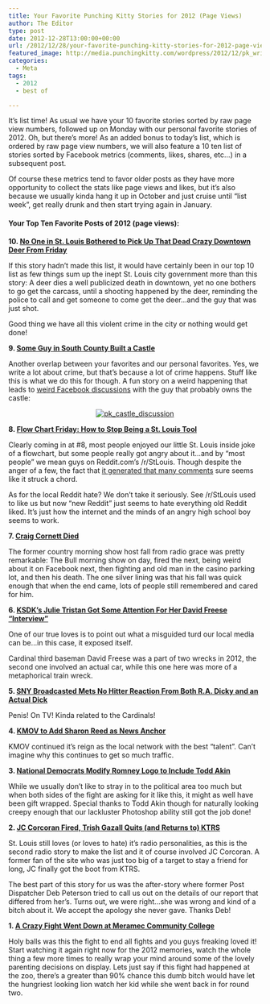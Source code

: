 ```yaml
---
title: Your Favorite Punching Kitty Stories for 2012 (Page Views)
author: The Editor
type: post
date: 2012-12-28T13:00:00+00:00
url: /2012/12/28/your-favorite-punching-kitty-stories-for-2012-page-views/
featured_image: http://media.punchingkitty.com/wordpress/2012/12/pk_writer_abby.jpg
categories:
  - Meta
tags:
  - 2012
  - best of

---
```

It&#8217;s list time! As usual we have your 10 favorite stories sorted by raw page view numbers, followed up on Monday with our personal favorite stories of 2012. Oh, but there&#8217;s more! As an added bonus to today&#8217;s list, which is ordered by raw page view numbers, we will also feature a 10 ten list of stories sorted by Facebook metrics (comments, likes, shares, etc&#8230;) in a subsequent post.

Of course these metrics tend to favor older posts as they have more opportunity to collect the stats like page views and likes, but it&#8217;s also because we usually kinda hang it up in October and just cruise until &#8220;list week&#8221;, get really drunk and then start trying again in January.

#### Your Top Ten Favorite Posts of 2012 (page views):

**10. <a href="http://punchingkitty.com/2012/06/05/no-one-in-st-louis-bothered-to-pick-up-that-dead-crazy-downtown-deer-from-friday/" target="_blank">No One in St. Louis Bothered to Pick Up That Dead Crazy Downtown Deer From Friday</a>**

If this story hadn&#8217;t made this list, it would have certainly been in our top 10 list as few things sum up the inept St. Louis city government more than this story: A deer dies a well publicized death in downtown, yet no one bothers to go get the carcass, until a shooting happened by the deer, reminding the police to call and get someone to come get the deer&#8230;and the guy that was just shot.

Good thing we have all this violent crime in the city or nothing would get done!

**9. <a href="http://punchingkitty.com/2012/11/05/some-guy-in-south-county-built-a-castle/" target="_blank">Some Guy in South County Built a Castle</a>**

Another overlap between your favorites and our personal favorites. Yes, we write a lot about crime, but that&#8217;s because a lot of crime happens. Stuff like this is what we do this for though. A fun story on a weird happening that leads to <a href="https://www.facebook.com/punchingkitty/posts/331447366954334" target="_blank">weird Facebook discussions</a> with the guy that probably owns the castle:

<p style="text-align: center">
  <a href="http://media.punchingkitty.com/wordpress/2012/12/pk_castle_discussion.jpg"><img class="aligncenter  wp-image-15288" alt="pk_castle_discussion" src="http://media.punchingkitty.com/wordpress/2012/12/pk_castle_discussion.jpg?filter=resize&w=550" /></a>
</p>

**8. <a href="http://punchingkitty.com/2012/01/06/flow-chart-friday-how-to-stop-being-a-st-louis-tool/" target="_blank">Flow Chart Friday: How to Stop Being a St. Louis Tool</a>**

Clearly coming in at #8, most people enjoyed our little St. Louis inside joke of a flowchart, but some people really got angry about it&#8230;and by &#8220;most people&#8221; we mean guys on Reddit.com&#8217;s /r/StLouis. Though despite the anger of a few, the fact that <a href="http://www.reddit.com/r/StLouis/comments/o5wgs/how_to_stop_being_a_st_louis_tool/" target="_blank">it generated that many comments</a> sure seems like it struck a chord.

As for the local Reddit hate? We don&#8217;t take it seriously. See /r/StLouis used to like us but now &#8220;new Reddit&#8221; just seems to hate everything old Reddit liked. It&#8217;s just how the internet and the minds of an angry high school boy seems to work.

**7. <a href="http://punchingkitty.com/2012/05/03/craig-cornett-died/" target="_blank">Craig Cornett Died</a>**

The former country morning show host fall from radio grace was pretty remarkable: The Bull morning show on day, fired the next, being weird about it on Facebook next, then fighting and old man in the casino parking lot, and then his death. The one silver lining was that his fall was quick enough that when the end came, lots of people still remembered and cared for him.

**6. <a href="http://punchingkitty.com/2012/04/30/ksdks-julie-tristan-got-some-attention-for-her-david-freese-interview/" target="_blank">KSDK&#8217;s Julie Tristan Got Some Attention For Her David Freese &#8220;Interview&#8221;</a>**

One of our true loves is to point out what a misguided turd our local media can be&#8230;in this case, it exposed itself.

Cardinal third baseman David Freese was a part of two wrecks in 2012, the second one involved an actual car, while this one here was more of a metaphorical train wreck.

**5. <a href="http://punchingkitty.com/2012/06/02/sny-broadcasted-mets-no-hitter-reaction-from-both-r-a-dicky-and-an-actual-dick/" target="_blank">SNY Broadcasted Mets No Hitter Reaction From Both R.A. Dicky and an Actual Dick</a>**

Penis! On TV! Kinda related to the Cardinals!

**4. <a href="http://punchingkitty.com/2012/08/17/kmov-to-add-sharon-reed-as-news-anchor/" target="_blank">KMOV to Add Sharon Reed as News Anchor</a>**

KMOV continued it&#8217;s reign as the local network with the best &#8220;talent&#8221;. Can&#8217;t imagine why this continues to get so much traffic.

**3. <a href="http://punchingkitty.com/2012/08/29/national-democrats-modify-romney-logo-to-include-todd-akin/" target="_blank">National Democrats Modify Romney Logo to Include Todd Akin</a>**

While we usually don&#8217;t like to stray in to the political area too much but when both sides of the fight are asking for it like this, it might as well have been gift wrapped. Special thanks to Todd Akin though for naturally looking creepy enough that our lackluster Photoshop ability still got the job done!

**2. <a href="http://punchingkitty.com/2012/04/27/jc-corcoran-fired-trish-gazall-quits-ktrs/" target="_blank">JC Corcoran Fired, Trish Gazall Quits (and Returns to) KTRS</a>**

St. Louis still loves (or loves to hate) it&#8217;s radio personalities, as this is the second radio story to make the list and it of course involved JC Corcoran. A former fan of the site who was just too big of a target to stay a friend for long, JC finally got the boot from KTRS.

The best part of this story for us was the after-story where former Post Dispatcher Deb Peterson tried to call us out on the details of our report that differed from her&#8217;s. Turns out, we were right&#8230;she was wrong and kind of a bitch about it. We accept the apology she never gave. Thanks Deb!

**1. <a href="http://punchingkitty.com/2012/04/12/a-crazy-fight-went-down-at-meramec-community-college/" target="_blank">A Crazy Fight Went Down at Meramec Community College</a>**

Holy balls was this the fight to end all fights and you guys freaking loved it! Start watching it again right now for the 2012 memories, watch the whole thing a few more times to really wrap your mind around some of the lovely parenting decisions on display. Lets just say if this fight had happened at the zoo, there&#8217;s a greater than 90% chance this dumb bitch would have let the hungriest looking lion watch her kid while she went back in for round two.